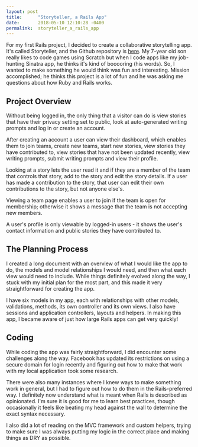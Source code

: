 ```yaml
---
layout: post
title:      "Storyteller, a Rails App"
date:       2018-05-10 12:10:28 -0400
permalink:  storyteller_a_rails_app
---
```



For my first Rails project, I decided to create a collaborative storytelling app.  It's called Storyteller, and the Github repository is [here](https://github.com/rhiannoncs/storyteller-rails-app).  My 7-year old son really likes to code games using Scratch but when I code apps like my job-hunting Sinatra app, he thinks it's kind of booooring (his words).  So, I wanted to make something he would think was fun and interesting.  Mission accomplished; he thinks this project is a lot of fun and he was asking me questions about how Ruby and Rails works.

## Project Overview

Without being logged in, the only thing that a visitor can do is view stories that have their privacy setting set to public, look at auto-generated writing prompts and log in or create an account.

After creating an account a user can view their dashboard, which enables them to join teams, create new teams, start new stories, view stories they have contributed to, view stories that have not been updated recently, view writing prompts, submit writing prompts and view their profile.

Looking at a story lets the user read it and if they are a member of the team that controls that story, add to the story and edit the story details.  If a user has made a contribution to the story, that user can edit their own contributions to the story, but not anyone else's.

Viewing a team page enables a user to join if the team is open for membership; otherwise it shows a message that the team is not accepting new members.

A user's profile is only viewable by logged-in users - it shows the user's contact information and public stories they have contributed to.

## The Planning Process

I created a long document with an overview of what I would like the app to do, the models and model relationships I would need, and then what each view would need to include.  While things definitely evolved along the way, I stuck with my initial plan for the most part, and this made it very straightforward for creating the app.

I have six models in my app, each with relationships with other models, validations, methods, its own controller and its own views. I also have sessions and application controllers, layouts and helpers. In making this app, I became aware of just how large Rails apps can get very quickly!

## Coding

While coding the app was fairly straightforward, I did encounter some challenges along the way.  Facebook has updated its restrictions on using a secure domain for login recently and figuring out how to make that work with my local application took some research.

There were also many instances where I knew ways to make something work in general, but I had to figure out how to do them in the Rails-preferred way.  I definitely now understand what is meant when Rails is described as opinionated.  I'm sure it is good for me to learn best practices, though occasionally it feels like beating my head against the wall to determine the exact syntax necessary.

I also did a lot of reading on the MVC framework and custom helpers, trying to make sure I was always putting my logic in the correct place and making things as DRY as possible.
